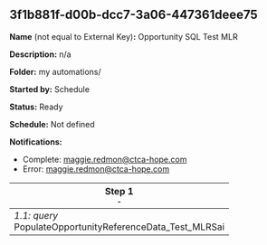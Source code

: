 ## 3f1b881f-d00b-dcc7-3a06-447361deee75

**Name** (not equal to External Key)**:** Opportunity SQL Test MLR

**Description:** n/a

**Folder:** my automations/

**Started by:** Schedule

**Status:** Ready

**Schedule:** Not defined

**Notifications:**

* Complete: maggie.redmon@ctca-hope.com
* Error: maggie.redmon@ctca-hope.com

| Step 1<br>_<small>-</small>_ |
| --- |
| _1.1: query_<br>PopulateOpportunityReferenceData_Test_MLRSai |
